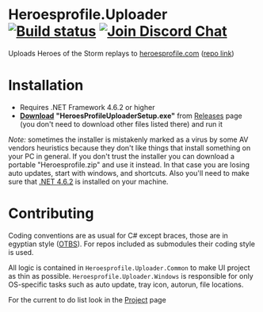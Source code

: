 # Heroesprofile.Uploader [![Build status](https://ci.appveyor.com/api/projects/status/6or32wokk1prr3xc/branch/master?svg=true)](https://ci.appveyor.com/project/ChristopherMillhouse/heroesprofile-uploader/branch/master) [![Join Discord Chat](https://img.shields.io/discord/650747275886198815?label=Discord&logo=discord)](https://discord.gg/cADfdFP)

Uploads Heroes of the Storm replays to [heroesprofile.com](https://www.heroesprofile.com/) ([repo link](https://github.com/Heroes-Profile/HeroesProfile.Uploader))

# Installation

* Requires .NET Framework 4.6.2 or higher
* [__Download__](https://github.com/Heroes-Profile/HeroesProfile.Uploader/releases/latest) **"HeroesProfileUploaderSetup.exe"** from [Releases](https://github.com/Heroes-Profile/HeroesProfile.Uploader/releases/latest) page (you don't need to download other files listed there) and run it

*Note:* sometimes the installer is mistakenly marked as a virus by some AV vendors heuristics because they don't like things that install something on your PC in general. If you don't trust the installer you can download a portable "Heroesprofile.zip" and use it instead. In that case you are losing auto updates, start with windows, and shortcuts. Also you'll need to make sure that [.NET 4.6.2](https://www.microsoft.com/en-us/download/details.aspx?id=53344) is installed on your machine.

# Contributing

Coding conventions are as usual for C# except braces, those are in egyptian style ([OTBS](https://en.wikipedia.org/wiki/Indent_style#1TBS)). For repos included as submodules their coding style is used.

All logic is contained in `Heroesprofile.Uploader.Common` to make UI project as thin as possible. `Heroesprofile.Uploader.Windows` is responsible for only OS-specific tasks such as auto update, tray icon, autorun, file locations.

For the current to do list look in the [Project](https://github.com/Heroes-Profile/HeroesProfile.Uploader/projects/1) page
